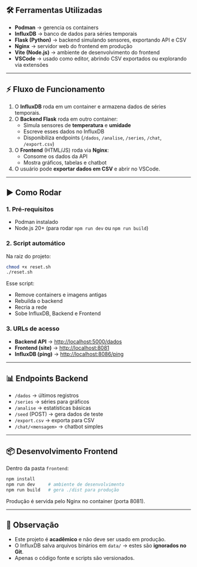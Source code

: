 

## 🛠️ Ferramentas Utilizadas

- **Podman** → gerencia os containers  
- **InfluxDB** → banco de dados para séries temporais  
- **Flask (Python)** → backend simulando sensores, exportando API e CSV  
- **Nginx** → servidor web do frontend em produção  
- **Vite (Node.js)** → ambiente de desenvolvimento do frontend  
- **VSCode** → usado como editor, abrindo CSV exportados ou explorando via extensões  

---

## ⚡ Fluxo de Funcionamento

1. O **InfluxDB** roda em um container e armazena dados de séries temporais.  
2. O **Backend Flask** roda em outro container:  
   - Simula sensores de **temperatura** e **umidade**  
   - Escreve esses dados no InfluxDB  
   - Disponibiliza endpoints (`/dados`, `/analise`, `/series`, `/chat`, `/export.csv`)  
3. O **Frontend** (HTML/JS) roda via **Nginx**:  
   - Consome os dados da API  
   - Mostra gráficos, tabelas e chatbot  
4. O usuário pode **exportar dados em CSV** e abrir no VSCode.  

---

## ▶️ Como Rodar

### 1. Pré-requisitos
- Podman instalado
- Node.js 20+ (para rodar `npm run dev` ou `npm run build`)

### 2. Script automático
Na raiz do projeto:
```bash
chmod +x reset.sh
./reset.sh
````

Esse script:

* Remove containers e imagens antigas
* Rebuilda o backend
* Recria a rede
* Sobe InfluxDB, Backend e Frontend

### 3. URLs de acesso

* **Backend API** → [http://localhost:5000/dados](http://localhost:5000/dados)
* **Frontend (site)** → [http://localhost:8081](http://localhost:8081)
* **InfluxDB (ping)** → [http://localhost:8086/ping](http://localhost:8086/ping)

---

## 📊 Endpoints Backend

* `/dados` → últimos registros
* `/series` → séries para gráficos
* `/analise` → estatísticas básicas
* `/seed` (POST) → gera dados de teste
* `/export.csv` → exporta para CSV
* `/chat/<mensagem>` → chatbot simples

---

## 📦 Desenvolvimento Frontend

Dentro da pasta `frontend`:

```bash
npm install
npm run dev     # ambiente de desenvolvimento
npm run build   # gera ./dist para produção
```

Produção é servida pelo Nginx no container (porta 8081).

---

## 📌 Observação

* Este projeto é **acadêmico** e não deve ser usado em produção.
* O InfluxDB salva arquivos binários em `data/` → estes são **ignorados no Git**.
* Apenas o código fonte e scripts são versionados.


